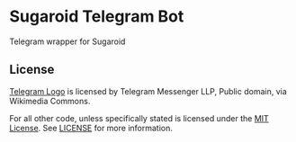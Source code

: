 # Sugaroid Telegram Bot
Telegram wrapper for Sugaroid


## License
[Telegram Logo](https://upload.wikimedia.org/wikipedia/commons/8/82/Telegram_logo.svg)
is licensed by Telegram Messenger LLP, Public domain, via Wikimedia Commons.

For all other code, unless specifically stated is licensed under the [MIT License](./LICENSE).
See [LICENSE](./LICENSE) for more information.


